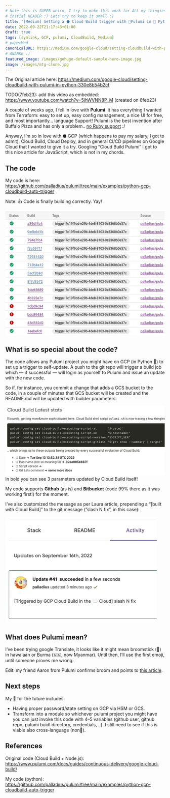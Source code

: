 ```yaml
---
# Note this is SUPER weird, I try to make this work for ALL my thingies so there might be some behavioural clatches in the
# initial HEADER :) Lets try to keep it small :)
title: "[Medium] Setting a ⬣ Cloud Build trigger with 🧹Pulumi in 🐍 Python"
date: 2022-09-22T21:17:43+01:00
draft: true
tags: [symlink, GCP, pulumi, CloudBuild, Medium]
# paperMod
canonicalURL: https://medium.com/google-cloud/setting-cloudbuild-with-pulumi-in-python-330e8b54b2cf
# ANANKE :)
featured_image: /images/gohugo-default-sample-hero-image.jpg
image: /images/mtg-clone.jpg
---
```


The Original article here:  <https://medium.com/google-cloud/setting-cloudbuild-with-pulumi-in-python-330e8b54b2cf>

TODO(7feb23): add this video as embedded: <https://www.youtube.com/watch?v=5jhWVNN8P_M> (created on 6feb23)

A couple of weeks ago, I fell in love with **Pulumi**. it has everything I wanted from Terraform: easy to set up, easy config management, a nice UI for free, and most importantly… language Support! Pulumi is the best invention after Buffalo Pizza and has only a problem.. [no Ruby support](https://github.com/pulumi/pulumi/issues/132) :/

Anyway, I’m so in love with ⬣ GCP (which happens to pay my salary, I got to admit), Cloud Build, Cloud Deploy, and in general CI/CD pipelines on Google Cloud that I wanted to give it a try. Googling “Cloud Build Pulumi” I got to this nice article for JavaScript, which is not in my chords.

## The code

My code is here: <https://github.com/palladius/pulumi/tree/main/examples/python-gcp-cloudbuild-auto-trigger>

Note: 👍 Code is finally building correctly. Yay!

![cb-trigger-list](01-cb-trigger-list.webp)

## What is so special about the code?

The code allows any Pulumi project you might have on GCP (in Python 🐍) to set up a trigger to self-update. A push to the git repo will trigger a build job which — if successful — will login as yourself to Pulumi and issue an update with the new code.

So if, for instance, you commit a change that adds a GCS bucket to the code, in a couple of minutes that GCS bucket will be created and the README.md will be updated with builder parameters:

![cb-trigger-list](02-pulumi-commands.webp)
In bold you can see 3 parameters updated by Cloud Build itself!

My code supports **Github** (as is) and **Bitbucket** (code 99% there as it was working first!) for the moment.

I’ve also customized the message as per Laura article, prepending a “[built with Cloud Build]” to the git message (”slash N fix”, in this case):

![View on Pulumi website](03-trigger-build-on-pulumi-site.webp)

## What does Pulumi mean?

I’ve been trying google Translate, it looks like it might mean broomstick (🧹) in hawaiaan or Burma (🇲🇲, now Myanmar). Until then, I’ll use the first emoji, until someone proves me wrong.

Edit: my friend Aaron from Pulumi confirms broom and points to [this article](http://joeduffyblog.com/2018/06/18/hello-pulumi/).

## Next steps

My 📝 for the future includes:

* Having proper password/state setting on GCP via HSM or GCS.
* Transform into a module so whichever pulumi project you might have you can just invoke this code with 4–5 variables (github user, github repo, pulumi buidl directory, credentials, ..). I still need to see if this is viable also cross-language (non🐍).

## References

Original code (Cloud Build + Node.js): <https://www.pulumi.com/docs/guides/continuous-delivery/google-cloud-build/>

My code (python): <https://github.com/palladius/pulumi/tree/main/examples/python-gcp-cloudbuild-auto-trigger>
